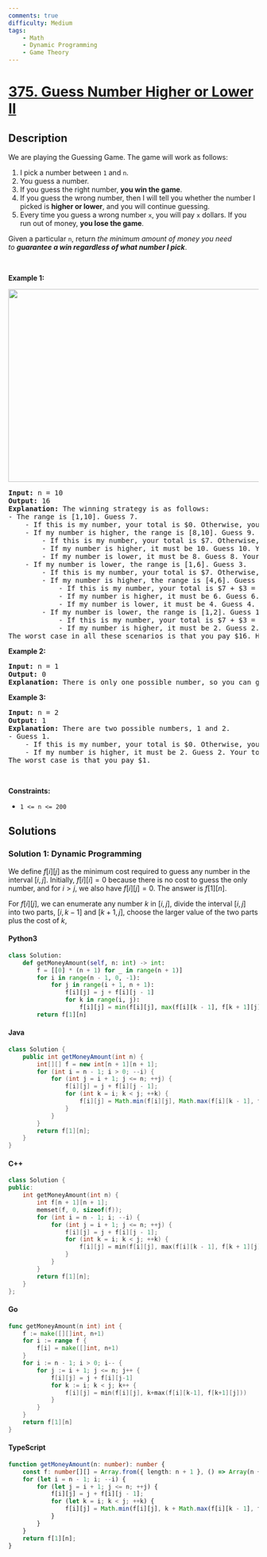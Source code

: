 ```yaml
---
comments: true
difficulty: Medium
tags:
    - Math
    - Dynamic Programming
    - Game Theory
---
```


<!-- problem:start -->

# [375. Guess Number Higher or Lower II](https://leetcode.com/problems/guess-number-higher-or-lower-ii)

## Description

<!-- description:start -->

<p>We are playing the Guessing Game. The game will work as follows:</p>

<ol>
	<li>I pick a number between&nbsp;<code>1</code>&nbsp;and&nbsp;<code>n</code>.</li>
	<li>You guess a number.</li>
	<li>If you guess the right number, <strong>you win the game</strong>.</li>
	<li>If you guess the wrong number, then I will tell you whether the number I picked is <strong>higher or lower</strong>, and you will continue guessing.</li>
	<li>Every time you guess a wrong number&nbsp;<code>x</code>, you will pay&nbsp;<code>x</code>&nbsp;dollars. If you run out of money, <strong>you lose the game</strong>.</li>
</ol>

<p>Given a particular&nbsp;<code>n</code>, return&nbsp;<em>the minimum amount of money you need to&nbsp;<strong>guarantee a win regardless of what number I pick</strong></em>.</p>

<p>&nbsp;</p>
<p><strong class="example">Example 1:</strong></p>
<img alt="" src="https://fastly.jsdelivr.net/gh/doocs/leetcode@main/solution/0300-0399/0375.Guess%20Number%20Higher%20or%20Lower%20II/images/graph.png" style="width: 505px; height: 388px;" />
<pre>
<strong>Input:</strong> n = 10
<strong>Output:</strong> 16
<strong>Explanation:</strong> The winning strategy is as follows:
- The range is [1,10]. Guess 7.
&nbsp;   - If this is my number, your total is $0. Otherwise, you pay $7.
&nbsp;   - If my number is higher, the range is [8,10]. Guess 9.
&nbsp;       - If this is my number, your total is $7. Otherwise, you pay $9.
&nbsp;       - If my number is higher, it must be 10. Guess 10. Your total is $7 + $9 = $16.
&nbsp;       - If my number is lower, it must be 8. Guess 8. Your total is $7 + $9 = $16.
&nbsp;   - If my number is lower, the range is [1,6]. Guess 3.
&nbsp;       - If this is my number, your total is $7. Otherwise, you pay $3.
&nbsp;       - If my number is higher, the range is [4,6]. Guess 5.
&nbsp;           - If this is my number, your total is $7 + $3 = $10. Otherwise, you pay $5.
&nbsp;           - If my number is higher, it must be 6. Guess 6. Your total is $7 + $3 + $5 = $15.
&nbsp;           - If my number is lower, it must be 4. Guess 4. Your total is $7 + $3 + $5 = $15.
&nbsp;       - If my number is lower, the range is [1,2]. Guess 1.
&nbsp;           - If this is my number, your total is $7 + $3 = $10. Otherwise, you pay $1.
&nbsp;           - If my number is higher, it must be 2. Guess 2. Your total is $7 + $3 + $1 = $11.
The worst case in all these scenarios is that you pay $16. Hence, you only need $16 to guarantee a win.
</pre>

<p><strong class="example">Example 2:</strong></p>

<pre>
<strong>Input:</strong> n = 1
<strong>Output:</strong> 0
<strong>Explanation:</strong>&nbsp;There is only one possible number, so you can guess 1 and not have to pay anything.
</pre>

<p><strong class="example">Example 3:</strong></p>

<pre>
<strong>Input:</strong> n = 2
<strong>Output:</strong> 1
<strong>Explanation:</strong>&nbsp;There are two possible numbers, 1 and 2.
- Guess 1.
&nbsp;   - If this is my number, your total is $0. Otherwise, you pay $1.
&nbsp;   - If my number is higher, it must be 2. Guess 2. Your total is $1.
The worst case is that you pay $1.
</pre>

<p>&nbsp;</p>
<p><strong>Constraints:</strong></p>

<ul>
	<li><code>1 &lt;= n &lt;= 200</code></li>
</ul>

<!-- description:end -->

## Solutions

<!-- solution:start -->

### Solution 1: Dynamic Programming

We define $f[i][j]$ as the minimum cost required to guess any number in the interval $[i, j]$. Initially, $f[i][i] = 0$ because there is no cost to guess the only number, and for $i > j$, we also have $f[i][j] = 0$. The answer is $f[1][n]$.

For $f[i][j]$, we can enumerate any number $k$ in $[i, j]$, divide the interval $[i, j]$ into two parts, $[i, k - 1]$ and $[k + 1, j]$, choose the larger value of the two parts plus the cost of $k$,

<!-- tabs:start -->

#### Python3

```python
class Solution:
    def getMoneyAmount(self, n: int) -> int:
        f = [[0] * (n + 1) for _ in range(n + 1)]
        for i in range(n - 1, 0, -1):
            for j in range(i + 1, n + 1):
                f[i][j] = j + f[i][j - 1]
                for k in range(i, j):
                    f[i][j] = min(f[i][j], max(f[i][k - 1], f[k + 1][j]) + k)
        return f[1][n]
```

#### Java

```java
class Solution {
    public int getMoneyAmount(int n) {
        int[][] f = new int[n + 1][n + 1];
        for (int i = n - 1; i > 0; --i) {
            for (int j = i + 1; j <= n; ++j) {
                f[i][j] = j + f[i][j - 1];
                for (int k = i; k < j; ++k) {
                    f[i][j] = Math.min(f[i][j], Math.max(f[i][k - 1], f[k + 1][j]) + k);
                }
            }
        }
        return f[1][n];
    }
}
```

#### C++

```cpp
class Solution {
public:
    int getMoneyAmount(int n) {
        int f[n + 1][n + 1];
        memset(f, 0, sizeof(f));
        for (int i = n - 1; i; --i) {
            for (int j = i + 1; j <= n; ++j) {
                f[i][j] = j + f[i][j - 1];
                for (int k = i; k < j; ++k) {
                    f[i][j] = min(f[i][j], max(f[i][k - 1], f[k + 1][j]) + k);
                }
            }
        }
        return f[1][n];
    }
};
```

#### Go

```go
func getMoneyAmount(n int) int {
	f := make([][]int, n+1)
	for i := range f {
		f[i] = make([]int, n+1)
	}
	for i := n - 1; i > 0; i-- {
		for j := i + 1; j <= n; j++ {
			f[i][j] = j + f[i][j-1]
			for k := i; k < j; k++ {
				f[i][j] = min(f[i][j], k+max(f[i][k-1], f[k+1][j]))
			}
		}
	}
	return f[1][n]
}
```

#### TypeScript

```ts
function getMoneyAmount(n: number): number {
    const f: number[][] = Array.from({ length: n + 1 }, () => Array(n + 1).fill(0));
    for (let i = n - 1; i; --i) {
        for (let j = i + 1; j <= n; ++j) {
            f[i][j] = j + f[i][j - 1];
            for (let k = i; k < j; ++k) {
                f[i][j] = Math.min(f[i][j], k + Math.max(f[i][k - 1], f[k + 1][j]));
            }
        }
    }
    return f[1][n];
}
```

<!-- tabs:end -->

<!-- solution:end -->

<!-- problem:end -->
